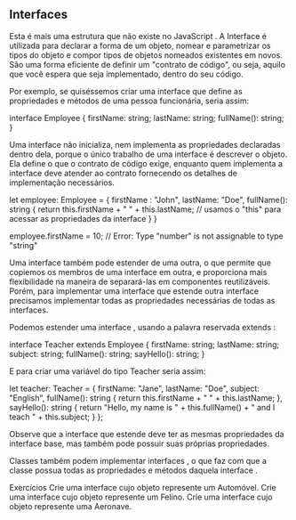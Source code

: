 ## Interfaces

Esta é mais uma estrutura que não existe no JavaScript . A Interface é utilizada para declarar a forma de um objeto, nomear e parametrizar os tipos do objeto e compor tipos de objetos nomeados existentes em novos. São uma forma eficiente de definir um "contrato de código", ou seja, aquilo que você espera que seja implementado, dentro do seu código.

Por exemplo, se quiséssemos criar uma interface que define as propriedades e métodos de uma pessoa funcionária, seria assim:

interface Employee {
    firstName: string;
    lastName: string;
    fullName(): string;
}

Uma interface não inicializa, nem implementa as propriedades declaradas dentro dela, porque o único trabalho de uma interface é descrever o objeto. Ela define o que o contrato de código exige, enquanto quem implementa a interface deve atender ao contrato fornecendo os detalhes de implementação necessários.

let employee: Employee = {
    firstName : "John",
    lastName: "Doe",
    fullName(): string {
        return this.firstName + " " + this.lastName; // usamos o "this" para acessar as propriedades da interface
    }
}

employee.firstName = 10;  // Error: Type "number" is not assignable to type "string"

Uma interface também pode estender de uma outra, o que permite que copiemos os membros de uma interface em outra, e proporciona mais flexibilidade na maneira de separará-las em componentes reutilizáveis. Porém, para implementar uma interface que estende outra interface precisamos implementar todas as propriedades necessárias de todas as interfaces.

Podemos estender uma interface , usando a palavra reservada extends :

interface Teacher extends Employee {
    firstName: string;
    lastName: string;
    subject: string;
    fullName(): string;
    sayHello(): string;
}

E para criar uma variável do tipo Teacher seria assim:


let teacher: Teacher = {
    firstName: "Jane",
    lastName: "Doe",
    subject: "English",
    fullName(): string {
        return this.firstName + " " + this.lastName;
    },
    sayHello(): string {
        return "Hello, my name is " + this.fullName() + " and I teach " + this.subject;
    }
};

Observe que a interface que estende deve ter as mesmas propriedades da interface base, mas também pode possuir suas próprias propriedades.

Classes também podem implementar interfaces , o que faz com que a classe possua todas as propriedades e métodos daquela interface .

Exercícios
Crie uma interface cujo objeto represente um Automóvel.
Crie uma interface cujo objeto represente um Felino.
Crie uma interface cujo objeto represente uma Aeronave.
